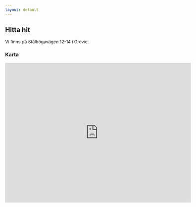 ```yaml
---
layout: default
---
```


## Hitta hit

Vi finns på Stålhögavägen 12-14 i Grevie.

### Karta

<iframe src="https://www.google.com/maps/embed?pb=!1m18!1m12!1m3!1d2208.5032504190794!2d12.771099915987415!3d56.3901459807286!2m3!1f0!2f0!3f0!3m2!1i1024!2i768!4f13.1!3m3!1m2!1s0x4651845113be0d3b%3A0xe9f2b33609d3c331!2zU3TDpWxow7ZnYXbDpGdlbiAxMiwgMjY5IDYyIEdyZXZpZQ!5e0!3m2!1ssv!2sse!4v1647599316710!5m2!1ssv!2sse" width="600" height="450" style="border:0;" allowfullscreen="" loading="lazy"></iframe>
